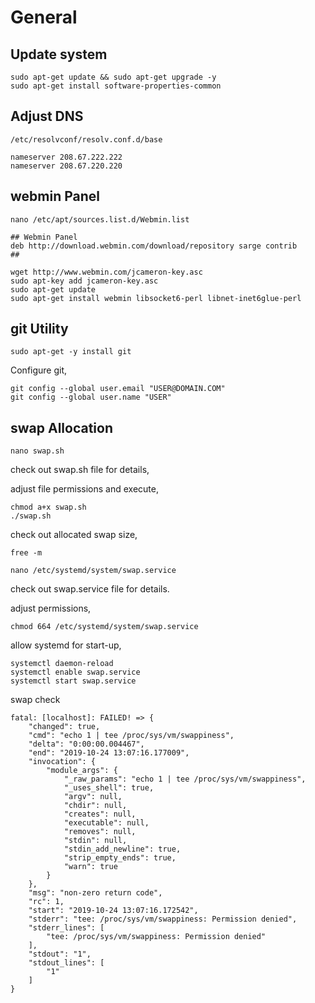 # General

## Update system
```
sudo apt-get update && sudo apt-get upgrade -y
sudo apt-get install software-properties-common
```

## Adjust DNS

```
/etc/resolvconf/resolv.conf.d/base
```

```
nameserver 208.67.222.222
nameserver 208.67.220.220
```

## webmin Panel
```
nano /etc/apt/sources.list.d/Webmin.list

## Webmin Panel
deb http://download.webmin.com/download/repository sarge contrib
##
```

```
wget http://www.webmin.com/jcameron-key.asc
sudo apt-key add jcameron-key.asc
sudo apt-get update
sudo apt-get install webmin libsocket6-perl libnet-inet6glue-perl
```

## git Utility

```
sudo apt-get -y install git
```
Configure git,
```
git config --global user.email "USER@DOMAIN.COM"
git config --global user.name "USER"
```


## swap Allocation
```
nano swap.sh
```
check out swap.sh file for details,

adjust file permissions and execute, 
```
chmod a+x swap.sh
./swap.sh
```
check out allocated swap size,
```
free -m
```

```
nano /etc/systemd/system/swap.service
```
check out swap.service file for details.

adjust permissions,
```
chmod 664 /etc/systemd/system/swap.service
```
allow systemd for start-up,
```
systemctl daemon-reload
systemctl enable swap.service
systemctl start swap.service
```

swap check
```
fatal: [localhost]: FAILED! => {
    "changed": true, 
    "cmd": "echo 1 | tee /proc/sys/vm/swappiness", 
    "delta": "0:00:00.004467", 
    "end": "2019-10-24 13:07:16.177009", 
    "invocation": {
        "module_args": {
            "_raw_params": "echo 1 | tee /proc/sys/vm/swappiness", 
            "_uses_shell": true, 
            "argv": null, 
            "chdir": null, 
            "creates": null, 
            "executable": null, 
            "removes": null, 
            "stdin": null, 
            "stdin_add_newline": true, 
            "strip_empty_ends": true, 
            "warn": true
        }
    }, 
    "msg": "non-zero return code", 
    "rc": 1, 
    "start": "2019-10-24 13:07:16.172542", 
    "stderr": "tee: /proc/sys/vm/swappiness: Permission denied", 
    "stderr_lines": [
        "tee: /proc/sys/vm/swappiness: Permission denied"
    ], 
    "stdout": "1", 
    "stdout_lines": [
        "1"
    ]
}
```
